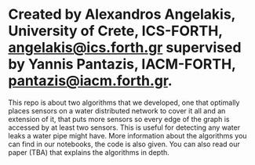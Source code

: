 # Created by Alexandros Angelakis, University of Crete, ICS-FORTH, angelakis@ics.forth.gr supervised by Yannis Pantazis, IACM-FORTH, pantazis@iacm.forth.gr.
This repo is about two algorithms that we developed, one that optimally places sensors on a water distributed network to cover it all and an extension of it, that puts more sensors so every edge of the graph is accessed by at least two sensors. This is useful for detecting any water leaks a water pipe might have. More information about the algorithms you can find in our notebooks, the code is also given. You can also read our paper (TBA) that explains the algorithms in depth.
